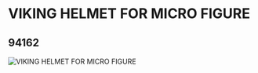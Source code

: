 # VIKING HELMET FOR MICRO FIGURE
## 94162
![VIKING HELMET FOR MICRO FIGURE](https://lc-www-live-s.legocdn.com/media/bricks/5/2/4624991.jpg)